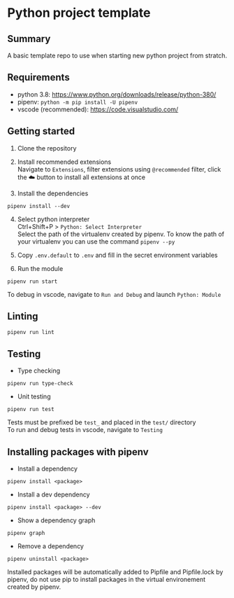 # Python project template

## Summary
A basic template repo to use when starting new python project from stratch.

## Requirements
- python 3.8: https://www.python.org/downloads/release/python-380/
- pipenv: `python -m pip install -U pipenv`
- vscode (recommended): https://code.visualstudio.com/

## Getting started
1. Clone the repository
2. Install recommended extensions <br>
Navigate to `Extensions`, filter extensions using `@recommended` filter, click the ☁️ button to install all extensions at once

3. Install the dependencies
```
pipenv install --dev
```
4. Select python interpreter <br>
Ctrl+Shift+P > `Python: Select Interpreter` <br>
Select the path of the virtualenv created by pipenv. To know the path of your virtualenv you can use the command `pipenv --py`

5. Copy `.env.default` to `.env` and fill in the secret environment variables

6. Run the module
```
pipenv run start
```
To debug in vscode, navigate to `Run and Debug` and launch `Python: Module`

## Linting
```
pipenv run lint
```

## Testing
- Type checking
```
pipenv run type-check
```

- Unit testing
```
pipenv run test
```
Tests must be prefixed be `test_` and placed in the `test/` directory <br>
To run and debug tests in vscode, navigate to `Testing`

## Installing packages with pipenv
- Install a dependency
```
pipenv install <package>
```
- Install a dev dependency
```
pipenv install <package> --dev
```
- Show a dependency graph
```
pipenv graph
```
- Remove a dependency
```
pipenv uninstall <package>
```
Installed packages will be automatically added to Pipfile and Pipfile.lock by pipenv, do not use pip to install packages in the virtual environement created by pipenv.
